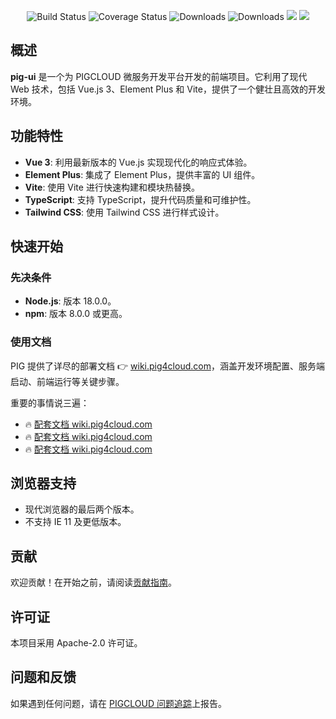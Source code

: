 <p align="center">
 <img src="https://img.shields.io/badge/Pig-3.8-success.svg" alt="Build Status">
 <img src="https://img.shields.io/badge/Spring%20Cloud-2024-blue.svg" alt="Coverage Status">
 <img src="https://img.shields.io/badge/Spring%20Boot-3.4-blue.svg" alt="Downloads">
 <img src="https://img.shields.io/badge/Vue-3.4-blue.svg" alt="Downloads">
 <img src="https://img.shields.io/github/license/pig-mesh/pig"/>
 <img src="https://gitcode.com/pig-mesh/pig/star/badge.svg"/>
</p>

## 概述

**pig-ui** 是一个为 PIGCLOUD 微服务开发平台开发的前端项目。它利用了现代 Web 技术，包括 Vue.js 3、Element Plus 和 Vite，提供了一个健壮且高效的开发环境。

## 功能特性

- **Vue 3**: 利用最新版本的 Vue.js 实现现代化的响应式体验。
- **Element Plus**: 集成了 Element Plus，提供丰富的 UI 组件。
- **Vite**: 使用 Vite 进行快速构建和模块热替换。
- **TypeScript**: 支持 TypeScript，提升代码质量和可维护性。
- **Tailwind CSS**: 使用 Tailwind CSS 进行样式设计。

## 快速开始

### 先决条件

- **Node.js**: 版本 18.0.0。
- **npm**: 版本 8.0.0 或更高。

### 使用文档

PIG 提供了详尽的部署文档 👉 [wiki.pig4cloud.com](https://wiki.pig4cloud.com)，涵盖开发环境配置、服务端启动、前端运行等关键步骤。

重要的事情说三遍：

- 🔥 [ 配套文档 wiki.pig4cloud.com](https://wiki.pig4cloud.com)
- 🔥 [ 配套文档 wiki.pig4cloud.com](https://wiki.pig4cloud.com)
- 🔥 [ 配套文档 wiki.pig4cloud.com](https://wiki.pig4cloud.com)


## 浏览器支持

- 现代浏览器的最后两个版本。
- 不支持 IE 11 及更低版本。

## 贡献
欢迎贡献！在开始之前，请阅读[贡献指南](https://www.yuque.com/pig4cloud/pig/lceu0v)。

## 许可证
本项目采用 Apache-2.0 许可证。

## 问题和反馈
如果遇到任何问题，请在 [PIGCLOUD 问题追踪](https://gitee.com/log4j/pig/issues)上报告。
